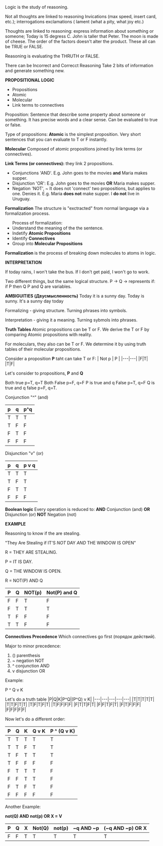 Logic is the study of reasoning.

Not all thoughts are linked to reasoning
Invications (max speed, insert card, etc.);
interrogations
exclamations (
lament (what a pity, what joy etc.)

Thoughts are linked to reasoning:
express information about something or someone;
Today is 15 degress C.
John is taller that Peter.
The moon is made of cheese.
The order of the factors doesn't alter the product.
These all can be TRUE or FALSE.

Reasoning is evaluating the THRUTH or FALSE.

There can be Incorrect and Correcct Reasoning
Take 2 bits of information and generate something new.

<b>PROPOSITIONAL LOGIC</b>
<ul>
  <li>Propositions
  <li>Atomic
<li>Molecular
<li>Link terms to connectives
</ul>


Proposition:
Sentence that describe some property about someone or something.
It has precise words and a clear sense.
Can be evaluated to true or false.


Type of propositions:
<b>Atomic</b>
is the simplest proposition.
Very short sentences that you can evaluate to T or F instantly.

<b> Molecular</b>
Composed of atomic propositions joined by link terms (or connectives).

<b>Link Terms (or connectives):</b> they link 2 propositions.
  <ul>
  <li>Conjunctions 'AND'. E.g. John goes to the movies <b>and</b> Maria makes supper.
  <li>Disjunction 'OR': E.g. John goes to the movies <b>OR</b> Maria makes supper.
  <li>Negation 'NOT', ~ It does not 'connect' two propositions, but applies to one. Denies it.
    E.g. Maria <b>does not</b> make supper. I <b>do not</b> live in Uruguay.
  </ul>
  
  <b>Formalization</b>
  The structure is "exctracted" from normal language via a formalization process.
  <ul>Process of formalization:
  <li> Understand the meaning of the the sentence.
  <li> Indetify <b>Atomic Propositions</b>
  <li> Identify <b>Connectives</b>
    <li> Group into <b>Molecular Propositions</b> 
      </ul>

<b> Formalization </b> is the process of breaking down molecules to atoms in logic.

<b> INTERPRETATION </b>

If today rains, I won't take the bus.
If I don't get paid, I won't go to work.

Two different things, but the same logical structure.
P -> Q
-> represents if: if P then Q
P and Q are variables.

<b> AMBIGUITIES (Двусмысленность)</b>
Today it is a sunny day.
Today is sunny.
It's a sunny day today

Formalizing - giving structure. Turning phrases into symbols.

Interpretation - giving it a meaning. Turning sybmols into phrases.

<b> Truth Tables </b>
Atomic propositions can be T or F. We derive the T or F by comparing Atomic propositions with reality.

For moleculars, they also can be T or F. We determine it by using truth tables of their molecular propositions.

Consider a proposition <b>P</b> taht can take T or F:
| Not p | P |
|---|---|
|F|T|
|T|F|

Let's consider to propositions, <b>P</b> and <b>Q</b>

Both true p=T, q=T
Both False p=F, q=F
P is true and q False p=T, q=F
Q is true and q false p=F, q=T.

Conjunction "^" (and)

|p|q|p^q|
|---|---|---|
|T|T|T|
|T|F|F|
|F|T|F|
|F|F|F|

Disjunction "v" (or)

|p|q|p v q|
|---|---|---|
|T|T|T|
|T|F|T|
|F|T|T|
|F|F|F|

<b>Boolean logic</b>
Every operation is reduced to:
<b>AND</b> Conjunction (and)
<b>OR</b> Disjunction (or)
<b>NOT</b> Negation (not)

<b>EXAMPLE</b>

Reasoning to know if the are stealing.

"They Are Stealing if IT'S <i>NOT</i> DAY <i>AND</i> THE WINDOW IS OPEN"

R = THEY ARE STEALING.

P = IT IS DAY.

Q = THE WINDOW IS OPEN.

R = NOT(P) AND Q

|P|Q|NOT(p)|Not(P) and Q|
|---|---|---|---|
|F|F|T|F|
|F|T|T|T|
|T|F|F|F|
|T|T|F|F|

<b>Connectives Precedence</b>
Which connectives go first (порядок действий).

Major to minor precedence:
<ol>
<li>()    parenthesis
<li> ~    negation NOT
<li> ^    conjunction AND
<li> v    disjunction OR
</ol>
Example:

P ^ Q v K

Let's do a truth table
|P|Q|K|P^Q|(P^Q) v K|
|---|---|---|---|---|
|T|T|T|T|T|
|T|T|F|T|T|
|T|F|T|F|T|
|T|F|F|F|F|
|F|T|T|F|T|
|F|F|T|F|T|
|F|T|F|F|F|
|F|F|F|F|F|

Now let's do a different order:

|P|Q|K|Q v K|P ^ (Q v K)|
|---|---|---|---|---|
|T|T|T|T|T|
|T|T|F|T|T|
|T|F|T|T|T|
|T|F|F|F|F|
|F|T|T|T|F|
|F|F|T|T|F|
|F|T|F|T|F|
|F|F|F|F|F|

Another Example:

<b>not(Q) AND not(p) OR X = V</b>
  
|P|Q|X|Not(Q)|not(p)|~q AND ~p|(~q AND ~p) OR X|
|---|---|---|---|---|---|---|
|F|F|T|T|T|T|T|


